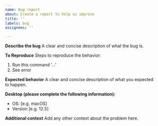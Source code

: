 ```yaml
---
name: Bug report
about: Create a report to help us improve
title: ''
labels: bug
assignees: ''

---
```


**Describe the bug**
A clear and concise description of what the bug is.

**To Reproduce**
Steps to reproduce the behavior:
1. Run this command '...'
2. See error

**Expected behavior**
A clear and concise description of what you expected to happen.

**Desktop (please complete the following information):**
 - OS: [e.g. macOS]
 - Version [e.g. 12.5]

**Additional context**
Add any other context about the problem here.
